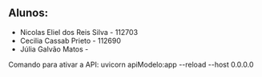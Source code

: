 ## Alunos:
- Nicolas Eliel dos Reis Silva - 112703
- Cecilia Cassab Prieto - 112690
- Júlia Galvão Matos - 

Comando para ativar a API: uvicorn apiModelo:app --reload --host 0.0.0.0


